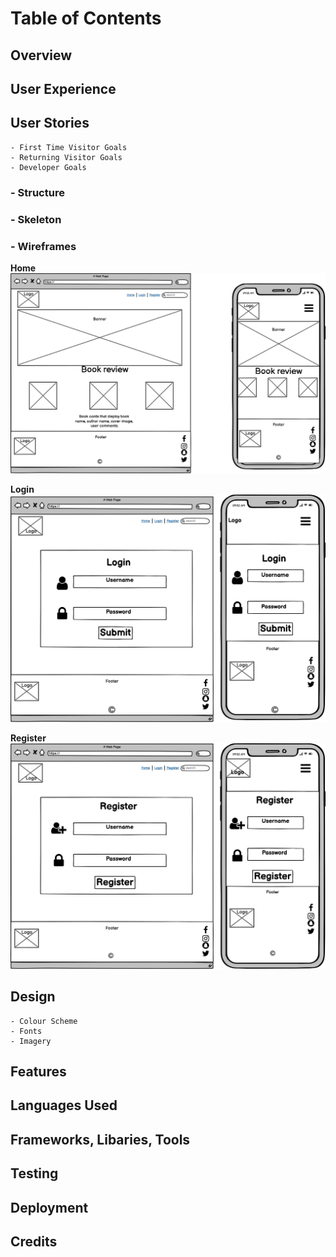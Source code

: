 # Table of Contents
## Overview

## User Experience

## User Stories

    - First Time Visitor Goals
    - Returning Visitor Goals
    - Developer Goals

### - Structure

### - Skeleton

### - Wireframes

**Home**
![Home](assets\Wireframes\Home.png)

**Login**
![Login](assets\Wireframes\Login.png)

**Register**
![Register](assets\Wireframes\Register.png)

## Design

    - Colour Scheme
    - Fonts
    - Imagery

## Features

## Languages Used

## Frameworks, Libaries, Tools

## Testing

## Deployment


## Credits